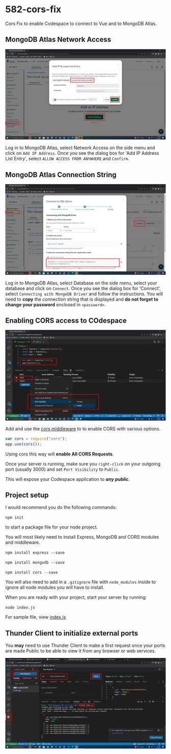 # 582-cors-fix

Cors Fix to enable Codespace to connect to Vue and to MongoDB Atlas.

## MongoDB Atlas Network Access

![atlas network access](assets/atlas-network-access.jpg)

Log in to MongoDB Atlas, select Network Access on the side menu and click on `Add IP Address`. Once you see the dialog box for 'Add IP Address List Entry', select `ALLOW ACCESS FROM ANYWHERE` and `Confirm`.

## MongoDB Atlas Connection String

![atlas connect](assets/atlas-connect.jpg)

Log in to MongoDB Atlas, select Database on the side menu, select your database and click on `Connect`. Once you see the dialog box for 'Connect', select `Connecting with MongoDB Driver` and follow the instructions. You will need to **copy** the connection string that is displayed and **do not forget to change your password** enclosed in `<password>`.

## Enabling CORS access to COdespace

![cors fix](assets/cors.jpg)

Add and use the [cors middleware](https://expressjs.com/en/resources/middleware/cors.html) to to enable CORS with various options.

```js
var cors = require("cors");
app.use(cors());
```

Using cors this way will **enable All CORS Requests**.

Once your server is running, make sure you `right-click` on your outgoing port (usually 3000) and set `Port Visibility` to `Public`.

This will expose your Codespace application to **_any public_**.

## Project setup

I would recommend you do the following commands:

`npm init`

to start a package file for your node project.

You will most likely need to install Express, MongoDB and CORS modules and middleware.

`npm install express --save`

`npm install mongodb --save`

`npm install cors --save`

You will also need to add in a `.gitignore` file with `node_modules` inside to ignore all node modules you will have to install.

When you are ready with your project, start your server by running:

`node index.js`

For sample file, view [index.js](index.js)

## Thunder Client to initialize external ports

You **may** need to use Thunder Client to make a first request once your ports are made Public to be able to view it from any browser or web services.

![thunder client](assets/thunderclient.jpg)
